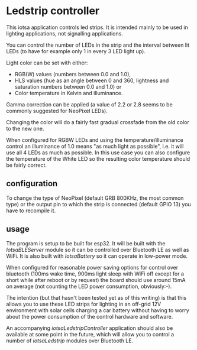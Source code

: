 # Ledstrip controller

This iotsa application controls led strips.
It is intended mainly to be used in lighting applications, not signalling applications.

You can control the number of LEDs in the strip
and the interval between lit LEDs (to have for 
example only 1 in every 3 LED light up).

Light color can be set with either:

- RGB(W) values (numbers between 0.0 and 1.0),
- HLS values (hue as an angle between 0 and 360, lightness and saturation numbers between 0.0 and 1.0) or
-  Color temperature in Kelvin and illuminance.

Gamma correction can be applied (a value of 2.2 or 2.8 seems
to be commonly suggested for NeoPixel LEDs).

Changing the color will do a fairly fast gradual
crossfade from the old color to the new one.

When configured for RGBW LEDs and using the temperature/illuminance control an illuminance of 1.0 means "as much light as possible", i.e. it will use all 4 LEDs as much as possible. In this use case you can also configure the temperature of the White LED so the resulting color temperature should be fairly correct.

## configuration

To change the type of NeoPixel (default GRB 800KHz,
the most common type) or the output pin to which the strip is connected (default GPIO 13) you have to recompile it.

## usage

The program is setup to be built for esp32. It will be built with the _IotsaBLEServer_ module so it can be controlled over Bluetooth LE as well as WiFi. It is also built with _IotsaBattery_ so it can operate in low-power mode.

When configured for reasonable power saving options for control over bluetooth (100ms wake time, 900ms light sleep with WiFi off except for a short while after reboot or by request) the board should use around 15mA on average (not counting the LED power consumption, obviously:-). 

The intention (but that hasn't been tested yet as of this writing) is that this allows you to use these LED strips for lighting in an off-grid 12V environment with solar cells charging a car battery without having to worry about the power consumption of the control hardware and software.

An accompanying _iotsaLedstripController_ application should also be available at some point in the future, which will allow you to control a number of _iotsaLedstrip_ modules over Bluetooth LE.
